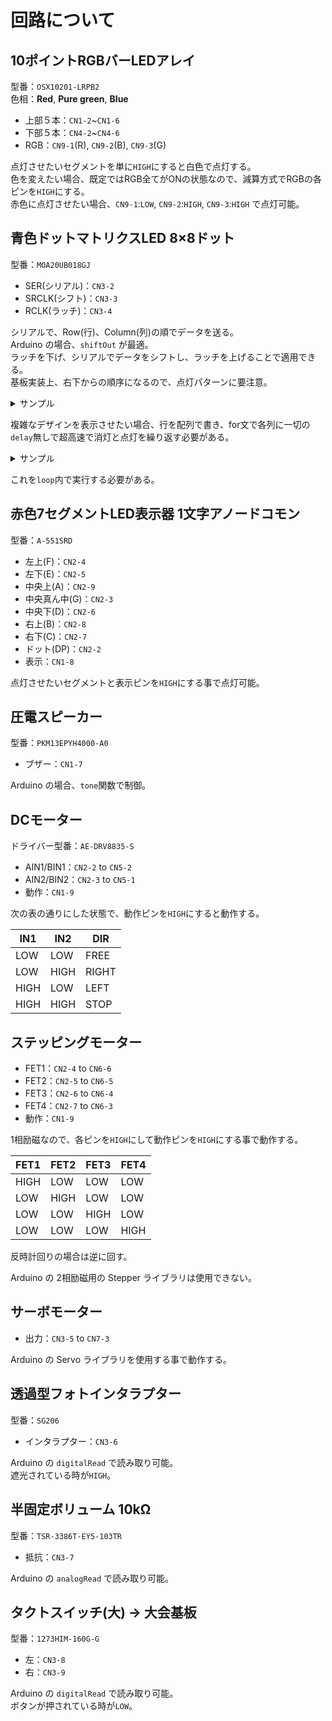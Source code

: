 # 回路について

## 10ポイントRGBバーLEDアレイ

型番：`OSX10201-LRPB2`  
色相：**Red**, **Pure green**, **Blue**

- 上部５本：`CN1-2`~`CN1-6`  
- 下部５本：`CN4-2`~`CN4-6`  
- RGB：`CN9-1`(R), `CN9-2`(B), `CN9-3`(G)

点灯させたいセグメントを単に`HIGH`にすると白色で点灯する。  
色を変えたい場合、既定ではRGB全てがONの状態なので、減算方式でRGBの各ピンを`HIGH`にする。  
赤色に点灯させたい場合、`CN9-1`:`LOW`, `CN9-2`:`HIGH`, `CN9-3`:`HIGH` で点灯可能。

## 青色ドットマトリクスLED 8×8ドット

型番：`MOA20UB018GJ`

- SER(シリアル)：`CN3-2`
- SRCLK(シフト)：`CN3-3`
- RCLK(ラッチ)：`CN3-4`

シリアルで、Row(行)、Column(列)の順でデータを送る。  
Arduino の場合、`shiftOut` が最適。  
ラッチを下げ、シリアルでデータをシフトし、ラッチを上げることで適用できる。  
基板実装上、右下からの順序になるので、点灯パターンに要注意。

<details><summary>サンプル</summary>
  
```cpp
// ラッチを下げる
digitalWrite(RCLK_PIN, LOW);
// Row(行)
shiftOut(SER_PIN, SRCLK_PIN, MSBFIRST, B01010101);
// Column(列)
shiftOut(SER_PIN, SRCLK_PIN, MSBFIRST, B01010101);
// ラッチを上げる
digitalWrite(RCLK_PIN, HIGH);
```

</details>

複雑なデザインを表示させたい場合、行を配列で書き、for文で各列に一切の`delay`無しで超高速で消灯と点灯を繰り返す必要がある。

<details><summary>サンプル</summary>
  
```cpp
const byte ARROW_UP[8] = { B00001000, B00001100, B00001110, B11111111, B11111111, B00001110, B00001100, B00001000 };

// 消灯用
void matrix_reset() {
  digitalWrite(RCLK_PIN, LOW);
  shiftOut(SER_PIN, SRCLK_PIN, MSBFIRST, B00000000);
  shiftOut(SER_PIN, SRCLK_PIN, MSBFIRST, B00000000)
  digitalWrite(RCLK_PIN, HIGH);
}

// 1フレーム（8列分）を描画
for (byte column = 0; column < 8; column++) {
  // 残像防止のため、一旦非表示
  matrix_reset();
  // ラッチを下げる
  digitalWrite(RCLK_PIN, LOW);
  // 下から上へ
  shiftOut(SER_PIN, SRCLK_PIN, MSBFIRST, ARROW_UP[column]);
  // 右から左へ
  shiftOut(SER_PIN, SRCLK_PIN, MSBFIRST, 1 << column);
  // ラッチを上げる
  digitalWrite(RCLK_PIN, HIGH);
}
```

</details>

これを`loop`内で実行する必要がある。

## 赤色7セグメントLED表示器 1文字アノードコモン

型番：`A-551SRD`

- 左上(F)：`CN2-4`
- 左下(E)：`CN2-5`
- 中央上(A)：`CN2-9`
- 中央真ん中(G)：`CN2-3`
- 中央下(D)：`CN2-6`
- 右上(B)：`CN2-8`
- 右下(C)：`CN2-7`
- ドット(DP)：`CN2-2`
- 表示：`CN1-8`

点灯させたいセグメントと表示ピンを`HIGH`にする事で点灯可能。

## 圧電スピーカー

型番：`PKM13EPYH4000-A0`

- ブザー：`CN1-7`

Arduino の場合、`tone`関数で制御。

## DCモーター

ドライバー型番：`AE-DRV8835-S`

- AIN1/BIN1：`CN2-2` to `CN5-2`
- AIN2/BIN2：`CN2-3` to `CN5-1`
- 動作：`CN1-9`

次の表の通りにした状態で、動作ピンを`HIGH`にすると動作する。

| IN1  | IN2  | DIR   |
| ---- | ---- | ----- |
| LOW  | LOW  | FREE  |
| LOW  | HIGH | RIGHT |
| HIGH | LOW  | LEFT  |
| HIGH | HIGH | STOP  |

## ステッピングモーター

- FET1：`CN2-4` to `CN6-6`
- FET2：`CN2-5` to `CN6-5`
- FET3：`CN2-6` to `CN6-4`
- FET4：`CN2-7` to `CN6-3`
- 動作：`CN1-9`

1相励磁なので、各ピンを`HIGH`にして動作ピンを`HIGH`にする事で動作する。

| FET1 | FET2 | FET3 | FET4 |
| ---- | ---- | ---- | ---- |
| HIGH | LOW  | LOW  | LOW  |
| LOW  | HIGH | LOW  | LOW  |
| LOW  | LOW  | HIGH | LOW  |
| LOW  | LOW  | LOW  | HIGH |

反時計回りの場合は逆に回す。

Arduino の 2相励磁用の Stepper ライブラリは使用できない。

## サーボモーター

- 出力：`CN3-5` to `CN7-3`

Arduino の Servo ライブラリを使用する事で動作する。

## 透過型フォトインタラプター

型番：`SG206`

- インタラプター：`CN3-6`

Arduino の `digitalRead` で読み取り可能。  
遮光されている時が`HIGH`。

## 半固定ボリューム 10kΩ

型番：`TSR-3386T-EY5-103TR`

- 抵抗：`CN3-7`

Arduino の `analogRead` で読み取り可能。

## タクトスイッチ(大) -> 大会基板

型番：`1273HIM-160G-G`

- 左：`CN3-8`
- 右：`CN3-9`

Arduino の `digitalRead` で読み取り可能。  
ボタンが押されている時が`LOW`。

